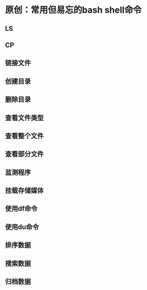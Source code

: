 # 原创：常用但易忘的bash shell命令

## LS

## CP

## 链接文件

## 创建目录

## 删除目录

## 查看文件类型

## 查看整个文件

## 查看部分文件

## 监测程序

## 挂载存储媒体

## 使用df命令

## 使用du命令

## 排序数据

## 搜索数据

## 归档数据
